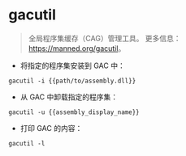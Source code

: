 # gacutil

> 全局程序集缓存（CAG）管理工具。
> 更多信息：<https://manned.org/gacutil>。

- 将指定的程序集安装到 GAC 中：

`gacutil -i {{path/to/assembly.dll}}`

- 从 GAC 中卸载指定的程序集：

`gacutil -u {{assembly_display_name}}`

- 打印 GAC 的内容：

`gacutil -l`